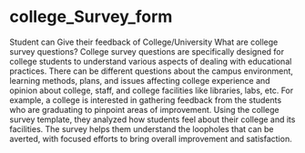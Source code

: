 # college_Survey_form
Student can Give their feedback of College/University 
What are college survey questions?
College survey questions are specifically designed for college students to understand various aspects of dealing with educational practices. There can be different questions about the campus environment, learning methods, plans, and issues affecting college experience and opinion about college, staff, and college facilities like libraries, labs, etc.
For example, a college is interested in gathering feedback from the students who are graduating to pinpoint areas of improvement. Using the college survey template, they analyzed how students feel about their college and its facilities. The survey helps them understand the loopholes that can be averted, with focused efforts to bring overall improvement and satisfaction.
